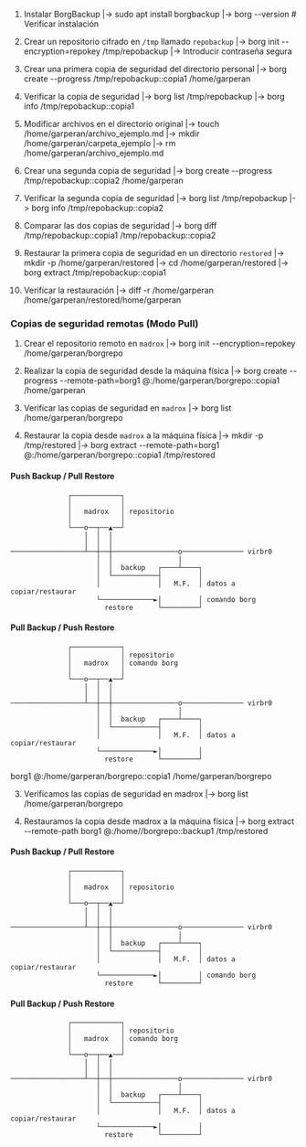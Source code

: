 1. Instalar BorgBackup
   |-> sudo apt install borgbackup
   |-> borg --version  # Verificar instalación

2. Crear un repositorio cifrado en `/tmp` llamado `repobackup`
   |-> borg init --encryption=repokey /tmp/repobackup
   |-> Introducir contraseña segura

3. Crear una primera copia de seguridad del directorio personal
   |-> borg create --progress /tmp/repobackup::copia1 /home/garperan

4. Verificar la copia de seguridad
   |-> borg list /tmp/repobackup
   |-> borg info /tmp/repobackup::copia1

5. Modificar archivos en el directorio original
   |-> touch /home/garperan/archivo_ejemplo.md
   |-> mkdir /home/garperan/carpeta_ejemplo
   |-> rm /home/garperan/archivo_ejemplo.md

6. Crear una segunda copia de seguridad
   |-> borg create --progress /tmp/repobackup::copia2 /home/garperan

7. Verificar la segunda copia de seguridad
   |-> borg list /tmp/repobackup
   |-> borg info /tmp/repobackup::copia2

8. Comparar las dos copias de seguridad
   |-> borg diff /tmp/repobackup::copia1 /tmp/repobackup::copia2

9. Restaurar la primera copia de seguridad en un directorio `restored`
   |-> mkdir -p /home/garperan/restored
   |-> cd /home/garperan/restored
   |-> borg extract /tmp/repobackup::copia1

10. Verificar la restauración
    |-> diff -r /home/garperan /home/garperan/restored/home/garperan

### Copias de seguridad remotas (Modo Pull)
1. Crear el repositorio remoto en `madrox`
   |-> borg init --encryption=repokey /home/garperan/borgrepo

2. Realizar la copia de seguridad desde la máquina física
   |-> borg create --progress --remote-path=borg1 <usuario>@<IP-de-madrox>:/home/garperan/borgrepo::copia1 /home/garperan

3. Verificar las copias de seguridad en `madrox`
   |-> borg list /home/garperan/borgrepo

4. Restaurar la copia desde `madrox` a la máquina física
   |-> mkdir -p /tmp/restored
   |-> borg extract --remote-path=borg1 <usuario>@<IP-de-madrox>:/home/garperan/borgrepo::copia1 /tmp/restored

#### Push Backup / Pull Restore

```asciiart
              ┌────────────┐
              │            │
              │   madrox   │ repositorio
              │            │
              └───o──┬──▲──┘
                  │  │  │
                  │  │  │
──────────────────┴──┼──┼────────────────o─────────────── virbr0
                     │  │                │
                     │  │  backup   ┌────┴────┐
                     │  └───────────┤         │
                     │              │   M.F.  │ datos a copiar/restaurar
                     └─────────────►│         │ comando borg
                       restore      └─────────┘
```

#### Pull Backup / Push Restore

```asciiart
              ┌────────────┐
              │            │ repositorio
              │   madrox   │ comando borg
              │            │
              └───o──┬──▲──┘
                  │  │  │
                  │  │  │
──────────────────┴──┼──┼────────────────o─────────────── virbr0
                     │  │                │
                     │  │  backup   ┌────┴────┐
                     │  └───────────┤         │
                     │              │   M.F.  │ datos a copiar/restaurar
                     └─────────────►│         │
                       restore      └─────────┘
```
borg1 <usuario>@<IP-de-madrox>:/home/garperan/borgrepo::copia1 /home/garperan/borgrepo

3. Verificamos las copias de seguridad en madrox
|-> borg list /home/garperan/borgrepo

4. Restauramos la copia desde madrox a la máquina física
|-> borg extract --remote-path borg1 <usuario>@<IP-de-madrox>:/home/<usuario>/borgrepo::backup1  /tmp/restored


#### Push Backup / Pull Restore

```asciiart
              ┌────────────┐
              │            │
              │   madrox   │ repositorio
              │            │
              └───o──┬──▲──┘
                  │  │  │
                  │  │  │
──────────────────┴──┼──┼────────────────o─────────────── virbr0
                     │  │                │
                     │  │  backup   ┌────┴────┐
                     │  └───────────┤         │
                     │              │   M.F.  │ datos a copiar/restaurar
                     └─────────────►│         │ comando borg
                       restore      └─────────┘
```

#### Pull Backup / Push Restore

```asciiart
              ┌────────────┐
              │            │ repositorio
              │   madrox   │ comando borg
              │            │
              └───o──┬──▲──┘
                  │  │  │
                  │  │  │
──────────────────┴──┼──┼────────────────o─────────────── virbr0
                     │  │                │
                     │  │  backup   ┌────┴────┐
                     │  └───────────┤         │
                     │              │   M.F.  │ datos a copiar/restaurar
                     └─────────────►│         │
                       restore      └─────────┘
```
